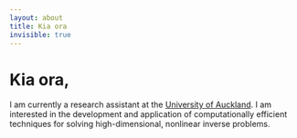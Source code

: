 ```yaml
---
layout: about
title: Kia ora
invisible: true
---
```


# Kia ora,

I am currently a research assistant at the [University of Auckland](https://www.auckland.ac.nz/en.html). I am interested in the development and application of computationally efficient techniques for solving high-dimensional, nonlinear inverse problems.

<!-- I am currently a master's student at the [University of Auckland](https://www.auckland.ac.nz/en.html), investigating simulation-intensive Bayesian inference methods in the context of geothermal reservoir modelling. Prior to this, I received a bachelor's degree in engineering science, with a focus on statistical learning and optimisation techniques.

During my undergraduate studies, I was part of the university's [Geothermal Modelling Group](http://www.geothermal.auckland.ac.nz/en.html), conducting research on improved uncertainty quantification for geothermal reservoir models. I also worked alongside researchers from the university's [Electric Power Optimization Centre](https://www.epoc.org.nz/), investigating capacity expansion planning for electricity distribution networks using stochastic programming. -->